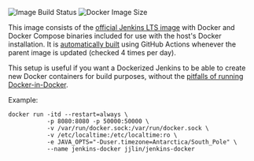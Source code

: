 ![Image Build Status](https://github.com/jjlin/jenkins-docker/actions/workflows/build.yml/badge.svg) ![Docker Image Size](https://img.shields.io/docker/image-size/jjlin/jenkins-docker/latest?color=brightgreen)

This image consists of the [official Jenkins LTS image](https://hub.docker.com/r/jenkins/jenkins/) with Docker and Docker Compose binaries included for use with the host's Docker installation. It is [automatically built](https://github.com/jjlin/jenkins-docker/actions) using GitHub Actions whenever the parent image is updated (checked 4 times per day).

This setup is useful if you want a Dockerized Jenkins to be able to create new Docker containers for build purposes, without the [pitfalls of running Docker-in-Docker](https://jpetazzo.github.io/2015/09/03/do-not-use-docker-in-docker-for-ci/).

Example:

    docker run -itd --restart=always \
               -p 8080:8080 -p 50000:50000 \
               -v /var/run/docker.sock:/var/run/docker.sock \
               -v /etc/localtime:/etc/localtime:ro \
               -e JAVA_OPTS="-Duser.timezone=Antarctica/South_Pole" \
               --name jenkins-docker jjlin/jenkins-docker
